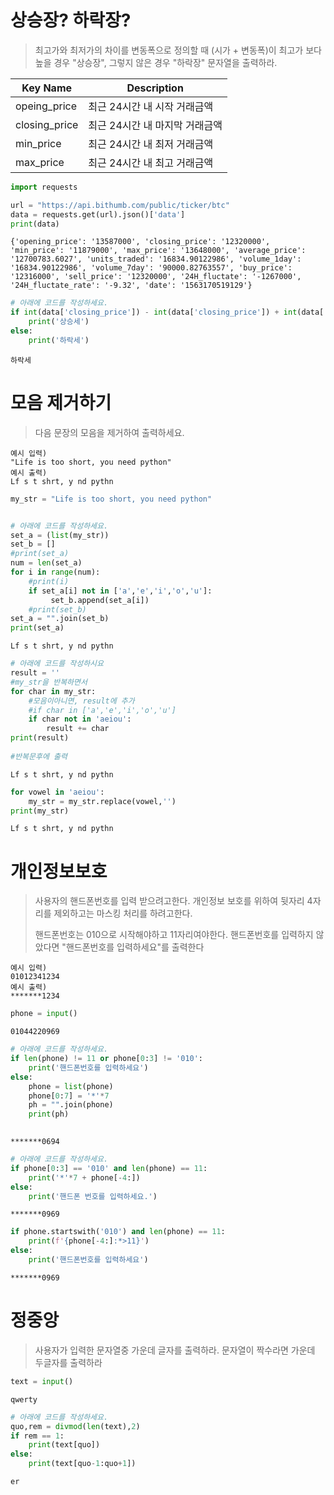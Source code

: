 
# 상승장? 하락장?

> 최고가와 최저가의 차이를 변동폭으로 정의할 때 (시가 + 변동폭)이 최고가 보다 높을 경우 "상승장", 그렇지 않은 경우 "하락장" 문자열을 출력하라.

|Key Name|Description|
|------|---|
|opeing_price|최근 24시간 내 시작 거래금액|
|closing_price|최근 24시간 내 마지막 거래금액|
|min_price|최근 24시간 내 최저 거래금액|
|max_price|최근 24시간 내 최고 거래금액|


```python
import requests

url = "https://api.bithumb.com/public/ticker/btc"
data = requests.get(url).json()['data']
print(data)
```

    {'opening_price': '13587000', 'closing_price': '12320000', 'min_price': '11879000', 'max_price': '13648000', 'average_price': '12700783.6027', 'units_traded': '16834.90122986', 'volume_1day': '16834.90122986', 'volume_7day': '90000.82763557', 'buy_price': '12316000', 'sell_price': '12320000', '24H_fluctate': '-1267000', '24H_fluctate_rate': '-9.32', 'date': '1563170519129'}
    


```python
# 아래에 코드를 작성하세요.
if int(data['closing_price']) - int(data['closing_price']) + int(data['opening_price']) > int(data['max_price']):
    print('상승세')
else:
    print('하락세')
```

    하락세
    

# 모음 제거하기

> 다음 문장의 모음을 제거하여 출력하세요.

```
예시 입력)
"Life is too short, you need python"
예시 출력)
Lf s t shrt, y nd pythn
```


```python
my_str = "Life is too short, you need python"
```


```python

# 아래에 코드를 작성하세요.
set_a = (list(my_str))
set_b = []
#print(set_a)
num = len(set_a)
for i in range(num):
    #print(i)
    if set_a[i] not in ['a','e','i','o','u']:
         set_b.append(set_a[i])
    #print(set_b)       
set_a = "".join(set_b)
print(set_a)


```

    Lf s t shrt, y nd pythn
    


```python
# 아래에 코드를 작성하시요
result = ''
#my_str을 반복하면서
for char in my_str:
    #모음이아니면, result에 추가
    #if char in ['a','e','i','o','u']
    if char not in 'aeiou':
        result += char
print(result)
    
#반복문후에 출력
```

    Lf s t shrt, y nd pythn
    


```python
for vowel in 'aeiou':
    my_str = my_str.replace(vowel,'')
print(my_str)
```

    Lf s t shrt, y nd pythn
    

# 개인정보보호
> 사용자의 핸드폰번호를 입력 받으려고한다. 개인정보 보호를 위하여 뒷자리 4자리를 제외하고는 마스킹 처리를 하려고한다.
>
> 핸드폰번호는 010으로 시작해야하고 11자리여야한다. 핸드폰번호를 입력하지 않았다면 "핸드폰번호를 입력하세요"를 출력한다

```
예시 입력)
01012341234
예시 출력)
*******1234
```


```python
phone = input()
```

    01044220969
    


```python
# 아래에 코드를 작성하세요.
if len(phone) != 11 or phone[0:3] != '010':
    print('핸드폰번호를 입력하세요')
else:
    phone = list(phone)
    phone[0:7] = '*'*7
    ph = "".join(phone)
    print(ph)  
 
```

    *******0694
    


```python
# 아래에 코드를 작성하세요.
if phone[0:3] == '010' and len(phone) == 11:
    print('*'*7 + phone[-4:])
else:
    print('핸드폰 번호를 입력하세요.')
```

    *******0969
    


```python
if phone.startswith('010') and len(phone) == 11:
    print(f'{phone[-4:]:*>11}')
else:
    print('핸드폰번호를 입력하세요')
```

    *******0969
    

# 정중앙
> 사용자가 입력한 문자열중 가운데 글자를 출력하라. 문자열이 짝수라면 가운데 두글자를 출력하라


```python
text = input()
```

    qwerty
    


```python
# 아래에 코드를 작성하세요.
quo,rem = divmod(len(text),2)
if rem == 1:
    print(text[quo])
else:
    print(text[quo-1:quo+1])
```

    er
    
